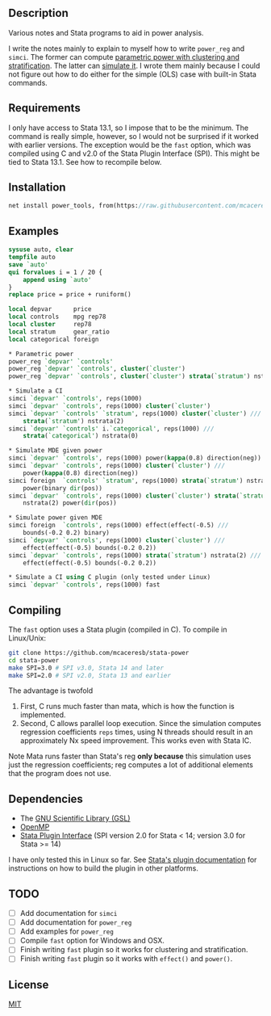 Description
-----------

Various notes and Stata programs to aid in power analysis.

I write the notes mainly to explain to myself how to write `power_reg` and `simci`. The former can compute [parametric power with clustering and stratification](https://github.com/mcaceresb/stata-power/blob/master/notes/power-clustered-notes.pdf). The latter can [simulate it](https://github.com/mcaceresb/stata-power/blob/master/notes/power-simulation-notes.pdf). I wrote them mainly because I could not figure out how to do either for the simple (OLS) case with built-in Stata commands.

Requirements
------------

I only have access to Stata 13.1, so I impose that to be the minimum. The command is really simple, however, so I would not be surprised if it worked with earlier versions. The exception would be the `fast` option, which was compiled using C and v2.0 of the Stata Plugin Interface (SPI). This might be tied to Stata 13.1. See how to recompile below.

Installation
------------

```stata
net install power_tools, from(https://raw.githubusercontent.com/mcaceresb/stata-power/master/)
```

Examples
---------

```stata
sysuse auto, clear
tempfile auto
save `auto'
qui forvalues i = 1 / 20 {
    append using `auto'
}
replace price = price + runiform()

local depvar      price
local controls    mpg rep78
local cluster     rep78
local stratum     gear_ratio
local categorical foreign

* Parametric power
power_reg `depvar' `controls'
power_reg `depvar' `controls', cluster(`cluster')
power_reg `depvar' `controls', cluster(`cluster') strata(`stratum') nstrata(2)

* Simulate a CI
simci `depvar' `controls', reps(1000)
simci `depvar' `controls', reps(1000) cluster(`cluster')
simci `depvar' `controls' `stratum', reps(1000) cluster(`cluster') ///
    strata(`stratum') nstrata(2)
simci `depvar' `controls' i.`categorical', reps(1000) ///
    strata(`categorical') nstrata(0)

* Simulate MDE given power
simci `depvar' `controls', reps(1000) power(kappa(0.8) direction(neg))
simci `depvar' `controls', reps(1000) cluster(`cluster') ///
    power(kappa(0.8) direction(neg))
simci foreign  `controls' `stratum', reps(1000) strata(`stratum') nstrata(2) ///
    power(binary dir(pos))
simci `depvar' `controls', reps(1000) cluster(`cluster') strata(`stratum') ///
    nstrata(2) power(dir(pos))

* Simulate power given MDE
simci foreign  `controls', reps(1000) effect(effect(-0.5) ///
    bounds(-0.2 0.2) binary)
simci `depvar' `controls', reps(1000) cluster(`cluster') ///
    effect(effect(-0.5) bounds(-0.2 0.2))
simci `depvar' `controls', reps(1000) strata(`stratum') nstrata(2) ///
    effect(effect(-0.5) bounds(-0.2 0.2))

* Simulate a CI using C plugin (only tested under Linux)
simci `depvar' `controls', reps(1000) fast
```

Compiling
---------

The `fast` option uses a Stata plugin (compiled in C). To compile in Linux/Unix:
```bash
git clone https://github.com/mcaceresb/stata-power
cd stata-power
make SPI=3.0 # SPI v3.0, Stata 14 and later
make SPI=2.0 # SPI v2.0, Stata 13 and earlier
```

The advantage is twofold

1. First, C runs much faster than mata, which is how the function is implemented.
2. Second, C allows parallel loop execution. Since the simulation computes regression coefficients `reps` times, using N threads should result in an approximately Nx speed improvement. This works even with Stata IC.

Note Mata runs faster than Stata's reg **only because** this simulation uses just the regression coefficients; reg computes a lot of additional elements that the program does not use.

Dependencies
------------

- The [GNU Scientific Library (GSL)](https://www.gnu.org/software/gsl)
- [OpenMP](http://www.openmp.org)
- [Stata Plugin Interface](http://www.stata.com/plugins) (SPI version 2.0 for Stata < 14; version 3.0 for Stata >= 14)

I have only tested this in Linux so far. See [Stata's plugin documentation](http://www.stata.com/plugins/) for instructions on how to build the plugin in other platforms.

TODO
----

- [ ] Add documentation for `simci`
- [ ] Add documentation for `power_reg`
- [ ] Add examples for `power_reg`
- [ ] Compile `fast` option for Windows and OSX.
- [ ] Finish writing `fast` plugin so it works for clustering and stratification.
- [ ] Finish writing `fast` plugin so it works with `effect()` and `power()`.

License
-------

[MIT](https://github.com/mcaceresb/stata-power/blob/master/LICENSE)
